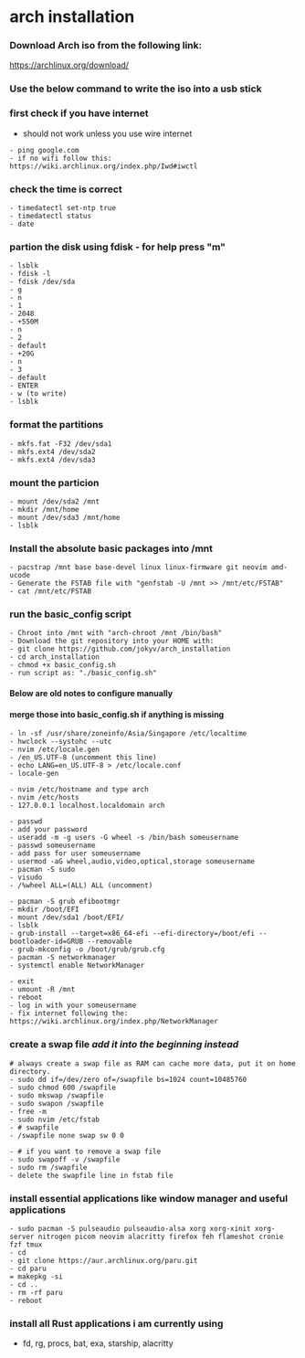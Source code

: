 # arch installation

### Download Arch iso from the following link:
https://archlinux.org/download/
### Use the below command to write the iso into a usb stick

### first check if you have internet
- should not work unless you use wire internet 
```
- ping google.com
- if no wifi follow this: https://wiki.archlinux.org/index.php/Iwd#iwctl
```
### check the time is correct
```
- timedatectl set-ntp true
- timedatectl status
- date
```
### partion the disk using fdisk - for help press "m"
```
- lsblk
- fdisk -l
- fdisk /dev/sda
- g
- n
- 1
- 2048
- +550M
- n 
- 2
- default
- +20G
- n
- 3
- default
- ENTER
- w (to write)
- lsblk
```
### format the partitions
```
- mkfs.fat -F32 /dev/sda1
- mkfs.ext4 /dev/sda2
- mkfs.ext4 /dev/sda3
```
### mount the particion
```
- mount /dev/sda2 /mnt
- mkdir /mnt/home
- mount /dev/sda3 /mnt/home
- lsblk
```
### Install the absolute basic packages into /mnt
```
- pacstrap /mnt base base-devel linux linux-firmware git neovim amd-ucode
- Generate the FSTAB file with "genfstab -U /mnt >> /mnt/etc/FSTAB"
- cat /mnt/etc/FSTAB
```
### run the basic_config script
```
- Chroot into /mnt with "arch-chroot /mnt /bin/bash"
- Download the git repository into your HOME with:
- git clone https://github.com/jokyv/arch_installation
- cd arch_installation
- chmod +x basic_config.sh
- run script as: "./basic_config.sh"
```
#### Below are old notes to configure manually
#### merge those into basic_config.sh if anything is missing
```
- ln -sf /usr/share/zoneinfo/Asia/Singapore /etc/localtime
- hwclock --systohc --utc
- nvim /etc/locale.gen
- /en_US.UTF-8 (uncomment this line)
- echo LANG=en_US.UTF-8 > /etc/locale.conf
- locale-gen

- nvim /etc/hostname and type arch
- nvim /etc/hosts
- 127.0.0.1 localhost.localdomain arch

- passwd
- add your password
- useradd -m -g users -G wheel -s /bin/bash someusername
- passwd someusername
- add pass for user someusername
- usermod -aG wheel,audio,video,optical,storage someusername
- pacman -S sudo
- visudo
- /%wheel ALL=(ALL) ALL (uncomment)

- pacman -S grub efibootmgr
- mkdir /boot/EFI
- mount /dev/sda1 /boot/EFI/
- lsblk
- grub-install --target=x86_64-efi --efi-directory=/boot/efi --bootloader-id=GRUB --removable
- grub-mkconfig -o /boot/grub/grub.cfg
- pacman -S networkmanager
- systemctl enable NetworkManager

- exit
- umount -R /mnt
- reboot
- log in with your someusername
- fix internet following the: https://wiki.archlinux.org/index.php/NetworkManager
```
### create a swap file *add it into the beginning instead*
```
# always create a swap file as RAM can cache more data, put it on home directory.
- sudo dd if=/dev/zero of=/swapfile bs=1024 count=10485760
- sudo chmod 600 /swapfile
- sudo mkswap /swapfile
- sudo swapon /swapfile
- free -m
- sudo nvim /etc/fstab
- # swapfile
- /swapfile none swap sw 0 0

- # if you want to remove a swap file
- sudo swapoff -v /swapfile
- sudo rm /swapfile
- delete the swapfile line in fstab file
```
### install essential applications like window manager and useful applications
```
- sudo pacman -S pulseaudio pulseaudio-alsa xorg xorg-xinit xorg-server nitrogen picom neovim alacritty firefox feh flameshot cronie fzf tmux
- cd
- git clone https://aur.archlinux.org/paru.git
- cd paru
= makepkg -si
- cd ..
- rm -rf paru
- reboot
```
### install all Rust applications i am currently using
- fd, rg, procs, bat, exa, starship, alacritty

